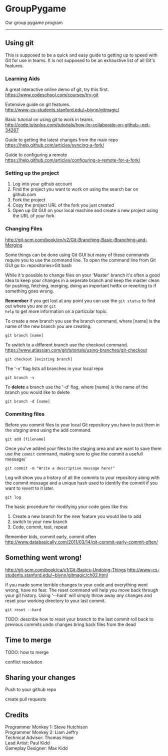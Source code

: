 # GroupPygame
Our group pygame program

---
## Using git

This is supposed to be a quick and easy guide to getting up to speed with Git for use in teams. It is not supposed to be an exhaustive list of all Git's features.

### Learning Aids

A great interactive online demo of git, try this first.
https://www.codeschool.com/courses/try-git

Extensive guide on git features.  
http://www-cs-students.stanford.edu/~blynn/gitmagic/

Basic tutorial on using git to work in teams.  
http://code.tutsplus.com/tutorials/how-to-collaborate-on-github--net-34267

Guide to getting the latest changes from the main repo  
https://help.github.com/articles/syncing-a-fork/

Guide to configuring a remote  
https://help.github.com/articles/configuring-a-remote-for-a-fork/

### Setting up the project

1. Log into your github account
2. Find the project you want to work on using the search bar on github.com
2. Fork the project
3. Copy the project URL of the fork you just created
4. Open up Git GUI on your local machine and create a new project using the URL of your fork

### Changing Files

http://git-scm.com/book/en/v2/Git-Branching-Basic-Branching-and-Merging

Some things can be done using Git GUI but many of these commands require you to use the command line. To open the command line from Git GUI go to: repositories>Git bash

While it's possible to change files on your 'Master' branch it's often a good idea to keep your changes in a seperate branch and keep the master clean for pushing, fetching, merging, doing an important hotfix or reverting to if something goes wrong.  

**Remember** if you get lost at any point you can use the <code>git status</code> to find out where you are or <code>git help</code> to get more information on a particular topic.

To create a new branch you use the branch command, where [name] is the name of the new branch you are creating. 
```
git branch [name]
``` 

To switch to a different branch use the checkout command. https://www.atlassian.com/git/tutorials/using-branches/git-checkout
```
git checkout [existing branch]
```

The '-v' flag lists all branches in your local repo
```
git branch -v
```

To **delete** a branch use the '-d' flag, where [name] is the name of the branch you would like to delete
```
git branch -d [name]
```

### Commiting files

Before you commit files to your local Git repository you have to put them in the *staging area* using the add command.
```
git add [filename]
```

Once you've added your files to the staging area and are want to save them use the <code>commit</code> command, making sure to give the commit a usefull message/
```
git commit -m "Write a descriptive message here!"
```

Log will show you a history of all the commits to your repository along with the commit message and a unique hash used to identify the commit if you want to revert to it later.
```
git log
```

The basic procedure for modifying your code goes like this:  
1. Create a new branch for the new feature you would like to add  
2. switch to your new branch  
3. Code, commit, test, repeat  
 
Remember kids, commit early, commit often  
http://www.databasically.com/2011/03/14/git-commit-early-commit-often/

## Something went wrong!

http://git-scm.com/book/ca/v1/Git-Basics-Undoing-Things
http://www-cs-students.stanford.edu/~blynn/gitmagic/ch02.html

If you made some terrible changes to your code and everything went wrong, have no fear. The reset command will help you move back through your git history. Using '--hard' will simply throw away any changes and reset your working directory to your last commit.
```
git reset --hard
```

TODO: describe how to reset your branch to the last commit
roll back to previous commits
undo changes
bring back files from the dead

## Time to merge

TODO: how to merge

conflict resolution

## Sharing your changes

Push to your github repo

create pull requests

## Credits

Programmer Monkey 1: Steve Hutchison  
Programmer Monkey 2: Liam Jeffry  
Technical Advisor: Thomas Hope  
Lead Artist: Paul Kidd  
Gameplay Designer: Max Kidd  


